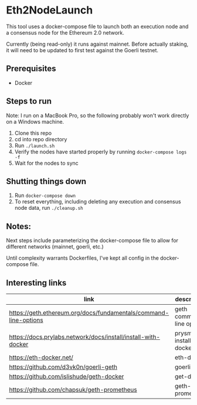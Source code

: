 # Eth2NodeLaunch
This tool uses a docker-compose file to launch both an execution node and a consensus node for the Ethereum 2.0 network. 

Currently (being read-only) it runs against mainnet.  Before actually staking, it will need to be updated to first test against the Goerli testnet.

## Prerequisites
- Docker

## Steps to run
Note:  I run on a MacBook Pro, so the following probably won't work directly on a Windows machine.

1. Clone this repo
2. cd into repo directory
3. Run `./launch.sh`
4. Verify the nodes have started properly by running `docker-compose logs -f`
5. Wait for the nodes to sync

## Shutting things down
1. Run `docker-compose down`
2. To reset everything, including deleting any execution and consensus node data, run `./cleanup.sh`

## Notes:
Next steps include parameterizing the docker-compose file to allow for different networks (mainnet, goerli, etc.)

Until complexity warrants Dockerfiles, I've kept all config in the docker-compose file.

## Interesting links

| link | description |
| --- | --- |
| https://geth.ethereum.org/docs/fundamentals/command-line-options | geth command line options |
| https://docs.prylabs.network/docs/install/install-with-docker | prysm install with docker |
| https://eth-docker.net/ | eth-docker |
| https://github.com/d3vk0n/goerli-geth | goerli geth |
| https://github.com/islishude/geth-docker | get-docker |
| https://github.com/chapsuk/geth-prometheus | geth-prometheus |


